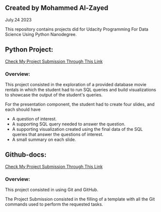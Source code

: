 ## Created by Mohammed Al-Zayed
July.24 2023

This repository contains projects did for Udacity Programming For Data Science Using Python Nanodegree.


## Python Project:
[Check My Project Submission Through This Link](https://github.com/Moohammad3/GitHub-Project/tree/master/Python%20Project)

### Overview:

This project consisted in the exploration of a provided database movie rentals in which the student had to run SQL queries and build visualizations to showcase the output of the student's queries. 

For the presentation component, the student had to create four slides, and each should have 
* A question of interest.
* A supporting SQL query needed to answer the question.
* A supporting visualization created using the final data of the SQL queries that answer the questions of interest.
* A small summary on each slide.


## Github-docs:
[Check My Project Submission Through This Link](https://github.com/Moohammad3/GitHub-Project/tree/master/Github-docs)

### Overview:

This project consisted in using Git and GitHub.

The Project Submission consisted in the filling of a template with all the Git commands used to perform the requested tasks.

